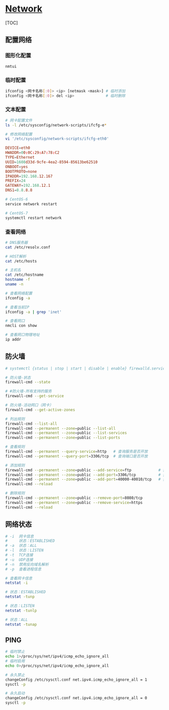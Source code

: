 <link rel="stylesheet" href="https://zhmhbest.gitee.io/hellomathematics/style/index.css">
<script src="https://zhmhbest.gitee.io/hellomathematics/style/index.js"></script>

# [Network](./index.html)

[TOC]

## 配置网络

### 图形化配置

```bash
nmtui
```

### 临时配置

```bash
ifconfig <网卡名称[:0]> <ip> [netmask <mask>] # 临时添加
ifconfig <网卡名称[:0]> del <ip>              # 临时删除
```

### 文本配置

```bash
# 网卡配置文件
ls -l /etc/sysconfig/network-scripts/ifcfg-e*

# 修改网络配置
vi '/etc/sysconfig/network-scripts/ifcfg-eth0'
```

```conf
DEVICE=eth0
HWADDR=00:0C:29:A7:78:C2
TYPE=Ethernet
UUID=1608d33d-9cfe-4ea2-8594-85613be62510
ONBOOT=yes
BOOTPROTO=none
IPADDR=192.168.12.167
PREFIX=24
GATEWAY=192.168.12.1
DNS1=8.8.8.8
```

```bash
# CentOS-6
service network restart

# CentOS-7
systemctl restart network
```

### 查看网络

```bash
# DNS服务器
cat /etc/resolv.conf

# HOST解析
cat /etc/hosts

# 主机名
cat /etc/hostname
hostname -f
uname -n

# 查看网络配置
ifconfig -a

# 查看当前IP
ifconfig -a | grep 'inet'

# 查看网口
nmcli con show

# 查看网口物理地址
ip addr
```

## 防火墙

```bash
# systemctl {status | stop | start | disable | enable} firewalld.service

# 防火墙-状态
firewall-cmd --state

# #防火墙-所有支持的服务
firewall-cmd --get-service

# 防火墙-活动网口（网卡）
firewall-cmd --get-active-zones

# 列出规则
firewall-cmd --list-all
firewall-cmd --permanent --zone=public --list-all
firewall-cmd --permanent --zone=public --list-services
firewall-cmd --permanent --zone=public --list-ports

# 查看规则
firewall-cmd --permanent --query-service=http   # 查询服务是否开放
firewall-cmd --permanent --query-port=3306/tcp  # 查询端口是否开放

# 添加规则
firewall-cmd --permanent --zone=public --add-service=ftp            # 指定服务
firewall-cmd --permanent --zone=public --add-port=3306/tcp          # 指定单个端口
firewall-cmd --permanent --zone=public --add-port=40000-40010/tcp   # 指定端口范围
firewall-cmd --reload

# 删除规则
firewall-cmd --permanent --zone=public --remove-port=8080/tcp
firewall-cmd --permanent --zone=public --remove-service=https
firewall-cmd --reload
```

## 网络状态

```bash
# -i  网卡信息
#     状态：ESTABLISHED
# -a  状态：ALL
# -l  状态：LISTEN
# -t  TCP连接
# -u  UDP连接
# -n  禁用反向域名解析
# -p  查看进程信息

# 查看网卡信息
netstat -i

# 状态：ESTABLISHED
netstat -tunp

# 状态：LISTEN
netstat -tunlp

# 状态：ALL
netstat -tunap
```

## PING

```bash
# 临时禁止
echo 1>/proc/sys/net/ipv4/icmp_echo_ignore_all
# 临时启用
echo 0>/proc/sys/net/ipv4/icmp_echo_ignore_all

# 永久禁止
changeConfig /etc/sysctl.conf net.ipv4.icmp_echo_ignore_all = 1
sysctl -p

# 永久启动
changeConfig /etc/sysctl.conf net.ipv4.icmp_echo_ignore_all = 0
sysctl -p
```
